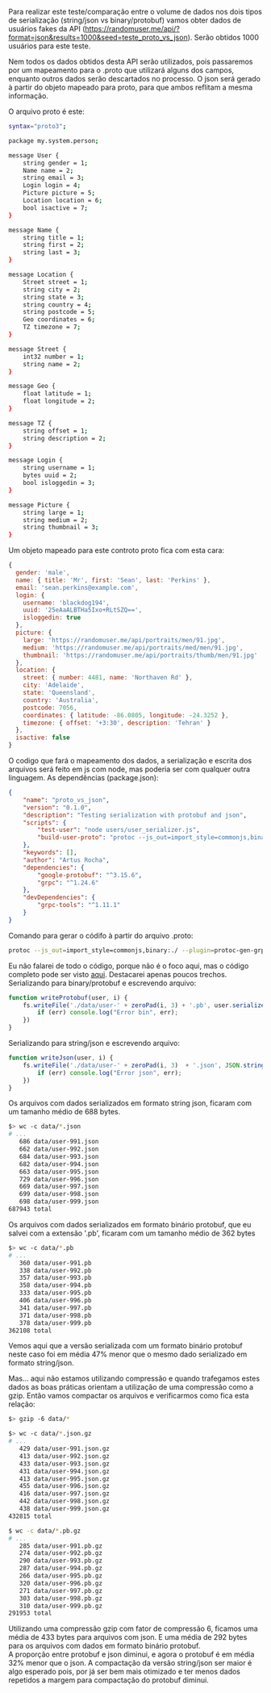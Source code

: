 Para realizar este teste/comparação entre o volume de dados nos dois tipos de serialização (string/json vs binary/protobuf) vamos obter dados de usuários fakes da API (https://randomuser.me/api/?format=json&results=1000&seed=teste_proto_vs_json). Serão obtidos 1000 usuários para este teste.  
  
Nem todos os dados obtidos desta API serão utilizados, pois passaremos por um mapeamento para o .proto que utilizará alguns dos campos, enquanto outros dados serão descartados no processo.
O json será gerado à partir do objeto mapeado para proto, para que ambos reflitam a mesma informação.

O arquivo proto é este:
```sh
syntax="proto3";

package my.system.person;

message User {
    string gender = 1;
    Name name = 2;
    string email = 3;
    Login login = 4;
    Picture picture = 5;
    Location location = 6;
    bool isactive = 7;
}

message Name {
    string title = 1;
    string first = 2;
    string last = 3;
}

message Location {
    Street street = 1;
    string city = 2;
    string state = 3;
    string country = 4;
    string postcode = 5;
    Geo coordinates = 6;
    TZ timezone = 7;
}

message Street {
    int32 number = 1;
    string name = 2;
}

message Geo {
    float latitude = 1;
    float longitude = 2;
}

message TZ {
    string offset = 1;
    string description = 2;
}

message Login {
    string username = 1;
    bytes uuid = 2;
    bool isloggedin = 3;
}

message Picture {
    string large = 1;
    string medium = 2;
    string thumbnail = 3;
}
```

Um objeto mapeado para este controto proto fica com esta cara:
```js
{
  gender: 'male',
  name: { title: 'Mr', first: 'Sean', last: 'Perkins' },
  email: 'sean.perkins@example.com',
  login: {
    username: 'blackdog194',
    uuid: '25eAaALBTHa5Ixo+RLtSZQ==',
    isloggedin: true
  },
  picture: {
    large: 'https://randomuser.me/api/portraits/men/91.jpg',
    medium: 'https://randomuser.me/api/portraits/med/men/91.jpg',
    thumbnail: 'https://randomuser.me/api/portraits/thumb/men/91.jpg'
  },
  location: {
    street: { number: 4481, name: 'Northaven Rd' },
    city: 'Adelaide',
    state: 'Queensland',
    country: 'Australia',
    postcode: 7056,
    coordinates: { latitude: -86.0805, longitude: -24.3252 },
    timezone: { offset: '+3:30', description: 'Tehran' }
  },
  isactive: false
}
```

O codigo que fará o mapeamento dos dados, a serialização e escrita dos arquivos será feito em js com node, mas poderia ser com qualquer outra linguagem.
As dependências (package.json):
```json
{
    "name": "proto_vs_json",
    "version": "0.1.0",
    "description": "Testing serialization with protobuf and json",
    "scripts": {
        "test-user": "node users/user_serializer.js",
        "build-user-proto": "protoc --js_out=import_style=commonjs,binary:./ --plugin=protoc-gen-grpc=node_modules/grpc-tools/bin/grpc_node_plugin users/user.proto"
    },
    "keywords": [],
    "author": "Artus Rocha",
    "dependencies": {
        "google-protobuf": "^3.15.6",
        "grpc": "^1.24.6"
    },
    "devDependencies": {
        "grpc-tools": "^1.11.1"
    }
}
```

Comando para gerar o códifo à partir do arquivo .proto:
```sh 
protoc --js_out=import_style=commonjs,binary:./ --plugin=protoc-gen-grpc=node_modules/grpc-tools/bin/grpc_node_plugin user.proto 
```
  
Eu não falarei de todo o código, porque não é o foco aqui, mas o código completo pode ser visto [aqui](https://github.com/artusrocha/grpc-examples/tree/master/proto_vs_json).
Destacarei apenas poucos trechos.
Serializando para binary/protobuf e escrevendo arquivo:
```js
function writeProtobuf(user, i) {
    fs.writeFile('./data/user-' + zeroPad(i, 3) + '.pb', user.serializeBinary(), "binary", function (err) {
        if (err) console.log("Error bin", err);
    })
}
```  
  
Serializando para string/json e escrevendo arquivo:
```js
function writeJson(user, i) {
    fs.writeFile('./data/user-' + zeroPad(i, 3)  + '.json', JSON.stringify( user.toObject() ), function (err) {
        if (err) console.log("Error json", err);
    })
}
```
  
Os arquivos com dados serializados em formato string json, ficaram com um tamanho médio de 688 bytes.

```sh
$> wc -c data/*.json 
# ...
   686 data/user-991.json
   662 data/user-992.json
   684 data/user-993.json
   682 data/user-994.json
   663 data/user-995.json
   729 data/user-996.json
   669 data/user-997.json
   699 data/user-998.json
   698 data/user-999.json
687943 total
```
Os arquivos com dados serializados em formato binário protobuf, que eu salvei com a extensão '.pb', ficaram com um tamanho médio de 362 bytes
```sh
$> wc -c data/*.pb 
# ...
   360 data/user-991.pb
   338 data/user-992.pb
   357 data/user-993.pb
   358 data/user-994.pb
   333 data/user-995.pb
   406 data/user-996.pb
   341 data/user-997.pb
   371 data/user-998.pb
   378 data/user-999.pb
362108 total
```

Vemos aqui que a versão serializada com um formato binário protobuf neste caso foi em média 47% menor que o mesmo dado serializado em formato string/json.  
  
Mas... aqui não estamos utilizando compressão e quando trafegamos estes dados as boas práticas orientam a utilização de uma compressão como a gzip.
Então vamos compactar os arquivos e verificarmos como fica esta relação:
```sh
$> gzip -6 data/*
```

```sh
$> wc -c data/*.json.gz
# ...
   429 data/user-991.json.gz
   413 data/user-992.json.gz
   433 data/user-993.json.gz
   431 data/user-994.json.gz
   413 data/user-995.json.gz
   455 data/user-996.json.gz
   416 data/user-997.json.gz
   442 data/user-998.json.gz
   438 data/user-999.json.gz
432815 total
```

```sh
$ wc -c data/*.pb.gz
# ...
   285 data/user-991.pb.gz
   274 data/user-992.pb.gz
   290 data/user-993.pb.gz
   287 data/user-994.pb.gz
   266 data/user-995.pb.gz
   320 data/user-996.pb.gz
   271 data/user-997.pb.gz
   303 data/user-998.pb.gz
   310 data/user-999.pb.gz
291953 total
```

Utilizando uma compressão gzip com fator de compressão 6, ficamos uma média de 433 bytes para arquivos com json. E uma média de 292 bytes para os arquivos com dados em formato binário protobuf.  
A proporção entre protobuf e json diminui, e agora o protobuf é em média 32% menor que o json.
A compactação da versão string/json ser maior é algo esperado pois, por já ser bem mais otimizado e ter menos dados repetidos a margem para compactação do protobuf diminui.